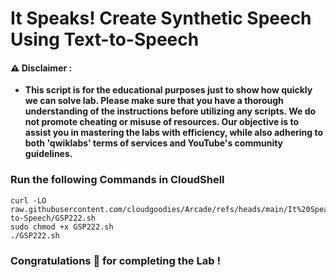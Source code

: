 #  It Speaks! Create Synthetic Speech Using Text-to-Speech


#### ⚠️ Disclaimer :
- **This script is for the educational purposes just to show how quickly we can solve lab. Please make sure that you have a thorough understanding of the instructions before utilizing any scripts. We do not promote cheating or  misuse of resources. Our objective is to assist you in mastering the labs with efficiency, while also adhering to both 'qwiklabs' terms of services and YouTube's community guidelines.**

### Run the following Commands in CloudShell 

```
curl -LO raw.githubusercontent.com/cloudgoodies/Arcade/refs/heads/main/It%20Speaks!%20Create%20Synthetic%20Speech%20Using%20Text-to-Speech/GSP222.sh
sudo chmod +x GSP222.sh
./GSP222.sh
```

### Congratulations 🎉 for completing the Lab !
